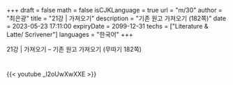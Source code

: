 +++
draft = false
math = false
isCJKLanguage = true
url = "m/30"
author = "최은광"
title = "21강 | 가져오기"
description = "기존 원고 가져오기 (182쪽)"
date = 2023-05-23 17:11:00
expiryDate = 2099-12-31
techs = ["Literature & Latte/ Scrivener"]
languages = "한국어"
+++

21강 | 가져오기 – 기존 원고 가져오기 (무따기 182쪽)

<!--more--> 

#

{{< youtube _l2oUwXwXXE >}}

#